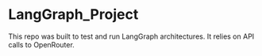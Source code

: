 # LangGraph_Project
This repo was built to test and run LangGraph architectures. It relies on API calls to OpenRouter.
